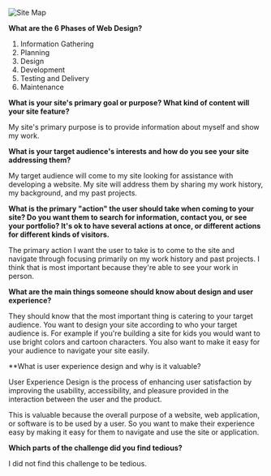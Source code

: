 ![Site Map](/Users/byrongage/Documents/DBC/phase-0/week-2/imgs/site-map.png)

**What are the 6 Phases of Web Design?**

  1. Information Gathering
  2. Planning
  3. Design
  4. Development
  5. Testing and Delivery
  6. Maintenance

**What is your site's primary goal or purpose? What kind of content will your site feature?**

My site's primary purpose is to provide information about myself and show my work.

**What is your target audience's interests and how do you see your site addressing them?**

My target audience will come to my site looking for assistance with developing a website. My site will address them by sharing my work history, my background, and my past projects.

**What is the primary "action" the user should take when coming to your site? Do you want them to search for information, contact you, or see your portfolio? It's ok to have several actions at once, or different actions for different kinds of visitors.**

The primary action I want the user to take is to come to the site and navigate through focusing primarily on my work history and past projects. I think that is most important because they're able to see your work in person.

**What are the main things someone should know about design and user experience?**

They should know that the most important thing is catering to your target audience. You want to design your site according to who your target audience is. For example if you're building a site for kids you would want to use bright colors and cartoon characters. You also want to make it easy for your audience to navigate your site easily.

**What is user experience design and why is it valuable?

User Experience Design is the process of enhancing user satisfaction by improving the usability, accessibility, and pleasure provided in the interaction between the user and the product.

This is valuable because the overall purpose of a website, web application, or software is to be used by a user. So you want to make their experience easy by making it easy for them to navigate and use the site or application.

**Which parts of the challenge did you find tedious?**

I did not find this challenge to be tedious.